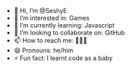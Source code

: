 - 👋 Hi, I’m @SeshyE
- 👀 I’m interested in: Games
- 🌱 I’m currently learning: Javascript
- 💞️ I’m looking to collaborate on: GitHub
- 📫 How to reach me: 🤷🏾‍♂️
- 😄 Pronouns: he/him
- ⚡ Fun fact: I learnt code as a baby

<!---
SeshyE/SeshyE is a ✨ special ✨ repository because its `README.md` (this file) appears on your GitHub profile.
You can click the Preview link to take a look at your changes.
--->
